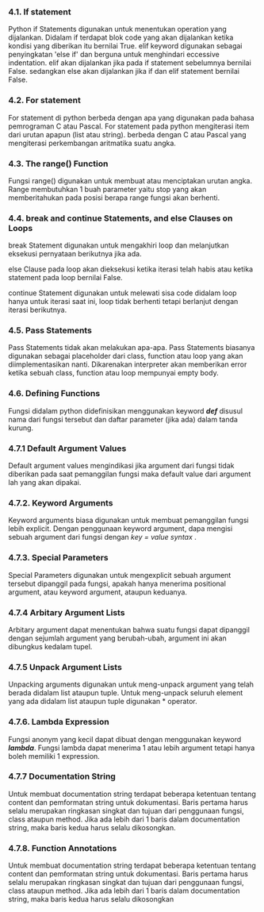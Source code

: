 ### 4.1. If statement
Python if Statements digunakan untuk menentukan operation yang dijalankan. Didalam if terdapat blok code yang akan dijalankan ketika kondisi yang diberikan itu bernilai True.  elif keyword digunakan sebagai penyingkatan 'else if' dan berguna untuk menghindari eccessive indentation. elif akan dijalankan jika pada if statement sebelumnya bernilai False. sedangkan else akan dijalankan jika if dan elif statement bernilai False.

### 4.2. For statement
For statement di python berbeda dengan apa yang digunakan pada bahasa pemrograman C atau Pascal. For statement pada python mengiterasi item dari urutan apapun (list atau string). berbeda dengan C atau Pascal yang mengiterasi perkembangan aritmatika suatu angka.

### 4.3. The range() Function
Fungsi range() digunakan untuk membuat atau menciptakan urutan angka. Range membutuhkan 1 buah parameter yaitu stop yang akan memberitahukan pada posisi berapa range fungsi akan berhenti.

### 4.4. break and continue Statements, and else Clauses on Loops
break Statement digunakan untuk mengakhiri loop dan melanjutkan eksekusi pernyataan berikutnya jika ada.

else Clause pada loop akan dieksekusi ketika iterasi telah habis atau ketika statement pada loop bernilai False.

continue Statement digunakan untuk melewati sisa code didalam loop hanya untuk iterasi saat ini, loop tidak berhenti tetapi berlanjut dengan iterasi berikutnya.

### 4.5. Pass Statements
Pass Statements tidak akan melakukan apa-apa. Pass Statements biasanya digunakan sebagai placeholder dari class, function atau loop yang akan diimplementasikan nanti. Dikarenakan interpreter akan memberikan error ketika sebuah class, function atau loop mempunyai empty body.

### 4.6. Defining Functions
Fungsi didalam python didefinisikan menggunakan keyword <i><b>def</b> </i> disusul nama dari fungsi tersebut dan daftar parameter (jika ada) dalam tanda kurung.

### 4.7.1 Default Argument Values
Default argument values mengindikasi jika argument dari fungsi tidak diberikan pada saat pemanggilan fungsi maka default value dari argument lah yang akan dipakai.

### 4.7.2. Keyword Arguments
Keyword arguments biasa digunakan untuk membuat pemanggilan fungsi lebih explicit. Dengan penggunaan keyword argument, dapa mengisi sebuah argument dari fungsi dengan <i> key = value syntax </i>.

### 4.7.3. Special Parameters
Special Parameters digunakan untuk mengexplicit sebuah argument tersebut dipanggil pada fungsi, apakah hanya menerima positional argument, atau keyword argument, ataupun keduanya.

### 4.7.4 Arbitary Argument Lists
Arbitary argument dapat menentukan bahwa suatu fungsi dapat dipanggil dengan sejumlah argument yang berubah-ubah, argument ini akan dibungkus kedalam tupel.

### 4.7.5 Unpack Argument Lists
Unpacking arguments digunakan untuk meng-unpack argument yang telah berada didalam list ataupun tuple. Untuk meng-unpack seluruh element yang ada didalam list ataupun tuple digunakan * operator.

### 4.7.6. Lambda Expression
Fungsi anonym yang kecil dapat dibuat dengan menggunakan keyword <i><b>lambda</b></i>. Fungsi lambda dapat menerima 1 atau lebih argument tetapi hanya boleh memiliki 1 expression.

### 4.7.7 Documentation String
Untuk membuat documentation string terdapat beberapa ketentuan tentang content dan pemformatan string untuk dokumentasi. Baris pertama harus selalu merupakan ringkasan singkat dan tujuan dari penggunaan fungsi, class ataupun method. Jika ada lebih dari 1 baris dalam documentation string, maka baris kedua harus selalu dikosongkan.

### 4.7.8. Function Annotations
Untuk membuat documentation string terdapat beberapa ketentuan tentang content dan pemformatan string untuk dokumentasi. Baris pertama harus selalu merupakan ringkasan singkat dan tujuan dari penggunaan fungsi, class ataupun method. Jika ada lebih dari 1 baris dalam documentation string, maka baris kedua harus selalu dikosongkan 
